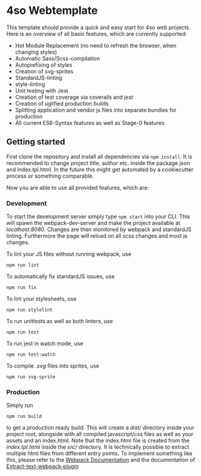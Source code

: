 # 4so Webtemplate

This template should provide a quick and easy start for 4so web projects.
Here is an overview of all basic features, which are currently supported:
* Hot Module Replacement (no need to refresh the browser, when changing styles)
* Automatic Sass/Scss-compilation
* Autoprefixing of styles
* Creation of svg-sprites
* StandardJS-linting
* style-linting
* Unit testing with Jest
* Creation of test coverage via coveralls and jest
* Creation of uglified production builds
* Splitting application and vendor js files into separate bundles for production
* All current ES6-Syntax features as well as Stage-0 features


## Getting started

First clone the repository and install all dependencies via `npm install`.
It is recommended to change project title, author etc. inside the package.json and
index.tpl.html. In the future this might get automated by a cookiecutter process or
something comparable.

Now you are able to use all provided features, which are:

### Development
To start the development server simply type
```npm start``` 
into your CLI.
This will spawn the webpack-dev-server and make the project available at
_localhost:8080_. Changes are then monitored by webpack and standardJS linting.
Furthermore the page will reload on all scss changes and most js changes.

To lint your JS files without running webpack, use

```npm run lint```


To automatically fix standardJS issues, use

```npm run fix```


To lint your stylesheets, use

```npm run stylelint```


To run unittests as well as both linters, use

```npm run test```


To run jest in watch mode, use

```npm run test:watch```


To compile _.svg_ files into sprites, use

```npm run svg-sprite```



### Production
Simply run

`npm run build`

to get a production ready build.
This will create a _dist/_ directory inside your project root, alongside
with all compiled javascript/css files as well as your assets and an index.html.
Note that the index.html file is created from the _index.tpl.html_ inside the
_src/_ directory.
It is technically possible to extract multiple html files from different entry points. To implement something like this, please refer to the [Webpack Documentation](https://webpack.js.org/configuration/) and the documentation of [Extract-text-webpack-plugin](https://github.com/webpack-contrib/extract-text-webpack-plugin.)
